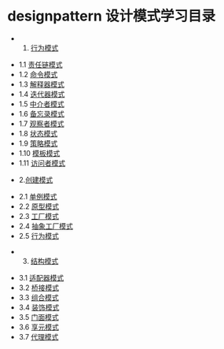 designpattern 设计模式学习目录
===================================

* 1. [行为模式](src/main/java/info/hexin/designpattern/behavioral/README.md)
 - 1.1 [责任链模式](https://github.com/maczam/designpattern/tree/master/src/main/java/info/hexin/designpattern/behavioral/chainofresponsibility)
 - 1.2 [命令模式](https://github.com/maczam/designpattern/tree/master/src/main/java/info/hexin/designpattern/behavioral/chainofresponsibility)
 - 1.3 [解释器模式](https://github.com/maczam/designpattern/tree/master/src/main/java/info/hexin/designpattern/behavioral/chainofresponsibility)
 - 1.4 [迭代器模式](https://github.com/maczam/designpattern/tree/master/src/main/java/info/hexin/designpattern/behavioral/chainofresponsibility)
 - 1.5 [中介者模式](https://github.com/maczam/designpattern/tree/master/src/main/java/info/hexin/designpattern/behavioral/chainofresponsibility)
 - 1.6 [备忘录模式](https://github.com/maczam/designpattern/tree/master/src/main/java/info/hexin/designpattern/behavioral/chainofresponsibility)
 - 1.7 [观察者模式](https://github.com/maczam/designpattern/tree/master/src/main/java/info/hexin/designpattern/behavioral/chainofresponsibility)
 - 1.8 [状态模式](https://github.com/maczam/designpattern/tree/master/src/main/java/info/hexin/designpattern/behavioral/chainofresponsibility)
 - 1.9 [策略模式](https://github.com/maczam/designpattern/tree/master/src/main/java/info/hexin/designpattern/behavioral/chainofresponsibility)
 - 1.10 [模板模式](https://github.com/maczam/designpattern/tree/master/src/main/java/info/hexin/designpattern/behavioral/chainofresponsibility)
 - 1.11 [访问者模式](https://github.com/maczam/designpattern/tree/master/src/main/java/info/hexin/designpattern/behavioral/chainofresponsibility)

* 2.[创建模式]()
 - 2.1 [单例模式](https://github.com/maczam/designpattern/tree/master/src/main/java/info/hexin/designpattern/behavioral/chainofresponsibility)
 - 2.2 [原型模式](https://github.com/maczam/designpattern/tree/master/src/main/java/info/hexin/designpattern/behavioral/chainofresponsibility)
 - 2.3 [工厂模式](https://github.com/maczam/designpattern/tree/master/src/main/java/info/hexin/designpattern/behavioral/chainofresponsibility)
 - 2.4 [抽象工厂模式](https://github.com/maczam/designpattern/tree/master/src/main/java/info/hexin/designpattern/behavioral/chainofresponsibility)
 - 2.5 [行为模式](https://github.com/maczam/designpattern/tree/master/src/main/java/info/hexin/designpattern/behavioral/chainofresponsibility)
	
* 3. [结构模式]()
 - 3.1 [适配器模式](https://github.com/maczam/designpattern/tree/master/src/main/java/info/hexin/designpattern/behavioral/chainofresponsibility)
 - 3.2 [桥接模式](https://github.com/maczam/designpattern/tree/master/src/main/java/info/hexin/designpattern/behavioral/chainofresponsibility)
 - 3.3 [组合模式](https://github.com/maczam/designpattern/tree/master/src/main/java/info/hexin/designpattern/behavioral/chainofresponsibility)
 - 3.4 [装饰模式](https://github.com/maczam/designpattern/tree/master/src/main/java/info/hexin/designpattern/behavioral/chainofresponsibility)
 - 3.5 [门面模式](https://github.com/maczam/designpattern/tree/master/src/main/java/info/hexin/designpattern/behavioral/chainofresponsibility)
 - 3.6 [享元模式](https://github.com/maczam/designpattern/tree/master/src/main/java/info/hexin/designpattern/behavioral/chainofresponsibility)
 - 3.7 [代理模式](https://github.com/maczam/designpattern/tree/master/src/main/java/info/hexin/designpattern/behavioral/chainofresponsibility)